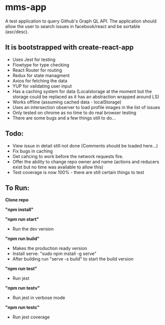 # mms-app

A test application to query Github's Graph QL API. The application should allow the user to search issues in facebook/react and be sortable (asc/desc).

## It is bootstrapped with create-react-app
* Uses Jest for testing
* Flowtype for type checking
* React Router for routing
* Redux for state managment
* Axios for fetching the data
* YUP for validating user input
* Has a caching system for data (Localstorage at the moment but the storage could be replaced as it has an abstraction wrapped around LS)
* Works offline (assuming cached data - localStorage)
* Uses an intersection observer to load profile images in the list of issues
* Only tested on chrome as no time to do real browser testing
* There are some bugs and a few things still to do... 

## Todo:
* View issue in detail still not done (Comments should be loaded here...)
* Fix bugs in caching
* Get cahcing to work before the network requests fire.
* Offer the ability to change repo owner and name (actions and reducers exist but no time was available to allow this)
* Test coverage is now 100% - there are still certain things to test

## To Run:
**Clone repo**

**"npm install"**

**"npm run start"**
* Run the dev version

**"npm run build"**
* Makes the production ready version
* Install serve: "sudo npm install -g serve"
* After building run "serve -s build" to start the build version

**"npm run test"**
* Run jest

**"npm run testv"**
* Run jest in verbose mode

**"npm run testc"**
* Run jest coverage
